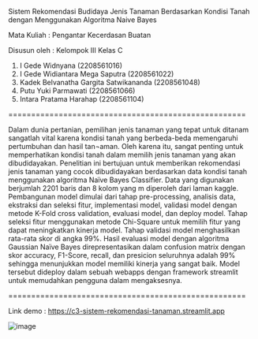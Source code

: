 Sistem Rekomendasi Budidaya Jenis Tanaman Berdasarkan Kondisi Tanah dengan Menggunakan Algoritma Naive Bayes

Mata Kuliah : Pengantar Kecerdasan Buatan

Disusun oleh :
Kelompok III
Kelas C

1.	I Gede Widnyana					(2208561016)
2.	I Gede Widiantara Mega Saputra			(2208561022)
3.	Kadek Belvanatha Gargita Satwikananda	(2208561048)
4.	Putu Yuki Parmawati				(2208561066)
5.	Intara Pratama Harahap				(2208561104)

====================================================

Dalam dunia pertanian, pemilihan jenis tanaman yang tepat untuk ditanam sangatlah vital karena kondisi tanah yang berbeda-beda memengaruhi pertumbuhan dan hasil tan¬aman. Oleh karena itu, sangat penting untuk memperhatikan kondisi tanah dalam memilih jenis tanaman yang akan dibudidayakan. Penelitian ini bertujuan untuk memberikan rekomendasi jenis tanaman yang cocok dibudidayakan berdasarkan data kondisi tanah menggunakan algoritma Naïve Bayes Classifier. Data yang digunakan berjumlah 2201 baris dan 8 kolom yang m diperoleh dari laman kaggle. Pembangunan model dimulai dari tahap pre-processing, analisis data, ekstraksi dan seleksi fitur, implementasi model, validasi model dengan metode K-Fold cross validation, evaluasi model, dan deploy model. Tahap seleksi fitur menggunakan metode Chi-Square untuk memilih fitur yang dapat meningkatkan kinerja model. Tahap validasi model menghasilkan rata-rata skor di angka 99%. Hasil evaluasi model dengan algoritma Gaussian Naïve Bayes direpresentasikan dalam confusion matrix dengan skor accuracy, F1-Score, recall, dan presicion seluruhnya adalah 99% sehingga menunjukkan model memiliki kinerja yang sangat baik. Model tersebut dideploy dalam sebuah webapps dengan framework streamlit untuk memudahkan pengguna dalam mengaksesnya.

====================================================

Link demo : https://c3-sistem-rekomendasi-tanaman.streamlit.app

![image](https://github.com/GdWidnyana/Rekomendasi_Tanaman/assets/120539660/291ace23-11fb-4a03-97c8-8dfbee1acf00)

